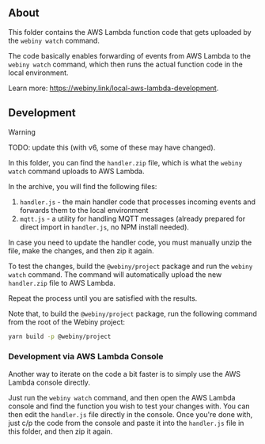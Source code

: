## About

This folder contains the AWS Lambda function code that gets uploaded by the `webiny watch` command.

The code basically enables forwarding of events from AWS Lambda to the `webiny watch` command, which then runs the actual function code in the local environment.

Learn more: https://webiny.link/local-aws-lambda-development.

## Development

> [!WARNING]
> TODO: update this (with v6, some of these may have changed). 

In this folder, you can find the `handler.zip` file, which is what the `webiny watch` command uploads to AWS Lambda.

In the archive, you will find the following files:
1. `handler.js` - the main handler code that processes incoming events and forwards them to the local environment
2. `mqtt.js` - a utility for handling MQTT messages (already prepared for direct import in `handler.js`, no NPM install needed).

In case you need to update the handler code, you must manually unzip the file, make the changes, and then zip it again.

To test the changes, build the `@webiny/project` package and run the `webiny watch` command. The command will automatically upload the new `handler.zip` file to AWS Lambda.

Repeat the process until you are satisfied with the results.

Note that, to build the `@webiny/project` package, run the following command from the root of the Webiny project:

```bash
yarn build -p @webiny/project
```
### Development via AWS Lambda Console

Another way to iterate on the code a bit faster is to simply use the AWS Lambda console directly. 

Just run the `webiny watch` command, and then open the AWS Lambda console and find the function you wish to test your changes with. You can then edit the `handler.js` file directly in the console. Once you're done with, just c/p the code from the console and paste it into the `handler.js` file in this folder, and then zip it again.

